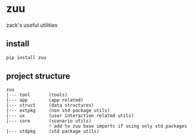 # zuu
zack's useful utilities

## install
```bash
pip install zuu
```

## project structure
```
zuu 
|--- tool       (tools)
|--- app        (app related)
|--- struct     (data structures)
|--- extpkg     (non std package utils)
|--- ux         (user interaction related utils)
|--- core       (scenario utils)
                ! add to zuu base imports if using only std packages
|--- stdpkg     (std package utils)
```